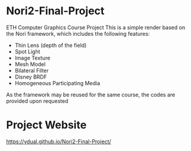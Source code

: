 # Nori2-Final-Project
ETH Computer Graphics Course Project
This is a simple render based on the Nori framework, which includes the following features:
* Thin Lens (depth of the field)
* Spot Light
* Image Texture
* Mesh Model
* Bilateral Filter
* Disney BRDF
* Homogeneous Participating Media

As the framework may be reused for the same course, the codes are provided upon requested
# Project Website
https://ydual.github.io/Nori2-Final-Project/
